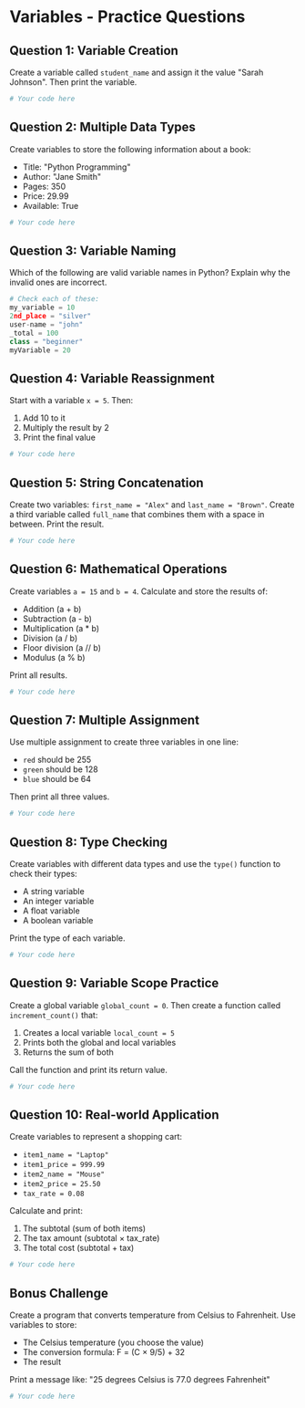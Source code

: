 # Variables - Practice Questions

## Question 1: Variable Creation
Create a variable called `student_name` and assign it the value "Sarah Johnson". Then print the variable.

```python
# Your code here
```

## Question 2: Multiple Data Types
Create variables to store the following information about a book:
- Title: "Python Programming"
- Author: "Jane Smith"
- Pages: 350
- Price: 29.99
- Available: True

```python
# Your code here
```

## Question 3: Variable Naming
Which of the following are valid variable names in Python? Explain why the invalid ones are incorrect.

```python
# Check each of these:
my_variable = 10
2nd_place = "silver"
user-name = "john"
_total = 100
class = "beginner"
myVariable = 20
```

## Question 4: Variable Reassignment
Start with a variable `x = 5`. Then:
1. Add 10 to it
2. Multiply the result by 2
3. Print the final value

```python
# Your code here
```

## Question 5: String Concatenation
Create two variables: `first_name = "Alex"` and `last_name = "Brown"`. Create a third variable called `full_name` that combines them with a space in between. Print the result.

```python
# Your code here
```

## Question 6: Mathematical Operations
Create variables `a = 15` and `b = 4`. Calculate and store the results of:
- Addition (a + b)
- Subtraction (a - b)
- Multiplication (a * b)
- Division (a / b)
- Floor division (a // b)
- Modulus (a % b)

Print all results.

```python
# Your code here
```

## Question 7: Multiple Assignment
Use multiple assignment to create three variables in one line:
- `red` should be 255
- `green` should be 128
- `blue` should be 64

Then print all three values.

```python
# Your code here
```

## Question 8: Type Checking
Create variables with different data types and use the `type()` function to check their types:
- A string variable
- An integer variable
- A float variable
- A boolean variable

Print the type of each variable.

```python
# Your code here
```

## Question 9: Variable Scope Practice
Create a global variable `global_count = 0`. Then create a function called `increment_count()` that:
1. Creates a local variable `local_count = 5`
2. Prints both the global and local variables
3. Returns the sum of both

Call the function and print its return value.

```python
# Your code here
```

## Question 10: Real-world Application
Create variables to represent a shopping cart:
- `item1_name = "Laptop"`
- `item1_price = 999.99`
- `item2_name = "Mouse"`
- `item2_price = 25.50`
- `tax_rate = 0.08`

Calculate and print:
1. The subtotal (sum of both items)
2. The tax amount (subtotal × tax_rate)
3. The total cost (subtotal + tax)

```python
# Your code here
```

## Bonus Challenge
Create a program that converts temperature from Celsius to Fahrenheit. Use variables to store:
- The Celsius temperature (you choose the value)
- The conversion formula: F = (C × 9/5) + 32
- The result

Print a message like: "25 degrees Celsius is 77.0 degrees Fahrenheit"

```python
# Your code here
```
